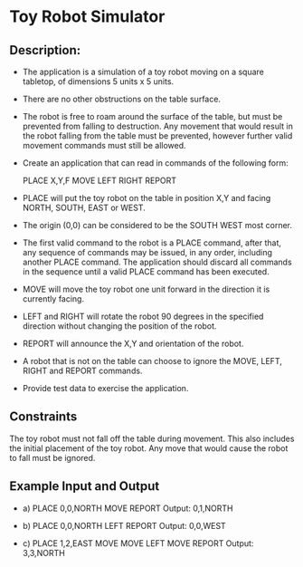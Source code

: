 # Toy Robot Simulator

## Description:
- The application is a simulation of a toy robot moving on a square tabletop,
of dimensions 5 units x 5 units.
- There are no other obstructions on the table surface.
- The robot is free to roam around the surface of the table, but must be
prevented from falling to destruction. Any movement that would result in the
robot falling from the table must be prevented, however further valid movement
commands must still be allowed.

- Create an application that can read in commands of the following form:

    PLACE X,Y,F
    MOVE
    LEFT
    RIGHT
    REPORT

- PLACE will put the toy robot on the table in position X,Y and facing NORTH,
SOUTH, EAST or WEST.
- The origin (0,0) can be considered to be the SOUTH WEST most corner.
- The first valid command to the robot is a PLACE command, after that, any
sequence of commands may be issued, in any order, including another PLACE
command. The application should discard all commands in the sequence until a
valid PLACE command has been executed.
- MOVE will move the toy robot one unit forward in the direction it is
currently facing.
- LEFT and RIGHT will rotate the robot 90 degrees in the specified direction
without changing the position of the robot.
- REPORT will announce the X,Y and orientation of the robot.
- A robot that is not on the table can choose to ignore the MOVE, LEFT, RIGHT and REPORT commands.
- Provide test data to exercise the application.


## Constraints
The toy robot must not fall off the table during movement. This also includes
the initial placement of the toy robot.
Any move that would cause the robot to fall must be ignored.

## Example Input and Output
- a)
    PLACE 0,0,NORTH
    MOVE
    REPORT
    Output: 0,1,NORTH

- b)
    PLACE 0,0,NORTH
    LEFT
    REPORT
    Output: 0,0,WEST

- c)
    PLACE 1,2,EAST
    MOVE
    MOVE
    LEFT
    MOVE
    REPORT
    Output: 3,3,NORTH
